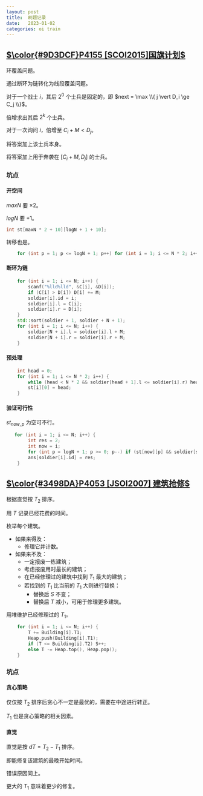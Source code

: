 ```yaml
---
layout: post
title:  刷题记录
date:   2023-01-02
categories: oi train
---
```


## [$\color{#9D3DCF}P4155 [SCOI2015]国旗计划$](https://www.luogu.com.cn/problem/P4155)

环覆盖问题。

通过断环为链转化为线段覆盖问题。

对于一个战士 $i$，其后 $2^0$ 个士兵是固定的，即 $next = \max \\{ j \vert D_i \ge C_j \\}$。

倍增求出其后 $2^k$ 个士兵。

对于一次询问 $i$，倍增至 $C_i + M \lt D_j$。

将答案加上该士兵本身。

将答案加上用于奔袭在 $[C_i + M, D_j]$ 的士兵。

### 坑点

#### 开空间

$maxN$ 要 $\times 2$。

$logN$ 要 $+ 1$。

```cpp
int st[maxN * 2 + 10][logN + 1 + 10];
```

转移也是。

```cpp
    for (int p = 1; p <= logN + 1; p++) for (int i = 1; i <= N * 2; i++) st[i][p] = st[st[i][p - 1]][p - 1];
```

#### 断环为链

```cpp
    for (int i = 1; i <= N; i++) {
        scanf("%lld%lld", &C[i], &D[i]);
        if (C[i] > D[i]) D[i] += M;
        soldier[i].id = i;
        soldier[i].l = C[i];
        soldier[i].r = D[i];
    }
    std::sort(soldier + 1, soldier + N + 1);
    for (int i = 1; i <= N; i++) {
        soldier[N + i].l = soldier[i].l + M;
        soldier[N + i].r = soldier[i].r + M;
    }
```

#### 预处理

```cpp
    int head = 0;
    for (int i = 1; i <= N * 2; i++) {
        while (head < N * 2 && soldier[head + 1].l <= soldier[i].r) head++;
        st[i][0] = head;
    }
```

#### 验证可行性

$st_{now, p}$ 为空可不行。

```cpp
   for (int i = 1; i <= N; i++) {
        int res = 2;
        int now = i;
        for (int p = logN + 1; p >= 0; p--) if (st[now][p] && soldier[st[now][p]].r < soldier[i].l + M) res += (1 << p), now = st[now][p];
        ans[soldier[i].id] = res;
    }
```

## [$\color{#3498DA}P4053 [JSOI2007] 建筑抢修$](https://www.luogu.com.cn/problem/P4053)

根据直觉按 $T_2$ 排序。

用 $T$ 记录已经花费的时间。

枚举每个建筑。

* 如果来得及：
    * 修理它并计数。
* 如果来不及：
    * 一定报废一栋建筑；
    * 考虑报废用时最长的建筑；
    * 在已经修理过的建筑中找到 $T_1$ 最大的建筑；
    * 若找到的 $T_1$ 比当前的 $T_1$ 大则进行替换：
        * 替换后 $S$ 不变；
        * 替换后 $T$ 减小，可用于修理更多建筑。

用堆维护已经修理过的 $T_1$。

```cpp
    for (int i = 1; i <= N; i++) {
        T += Building[i].T1;
        Heap.push(Building[i].T1);
        if (T <= Building[i].T2) S++;
        else T -= Heap.top(), Heap.pop();
    }
```

### 坑点

#### 贪心策略

仅仅按 $T_2$ 排序后贪心不一定是最优的，需要在中途进行转正。

$T_1$ 也是贪心策略的相关因素。

#### 直觉

直觉是按 $dT = T_2 - T_1$ 排序。

即能修复该建筑的最晚开始时间。

错误原因同上。

更大的 $T_1$ 意味着更少的修复。